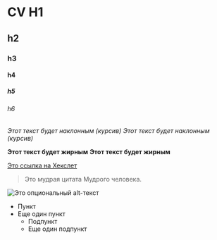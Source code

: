 # CV H1
## h2
### h3
#### h4
##### h5
###### h6

*Этот текст будет наклонным (курсив)*
_Этот текст будет наклонным (курсив)_

**Этот текст будет жирным**
__Этот текст будет жирным__

[Это ссылка на Хекслет](https://hexlet.io)

> Это мудрая цитата
> Мудрого человека.

![Это опциональный alt-текст](/assets/images/markdown/markdown.png)

* Пункт
* Еще один пункт
  * Подпункт
  * Еще один подпункт